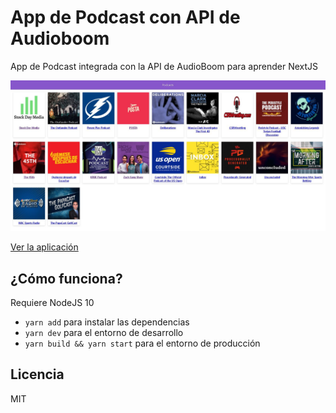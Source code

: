 # App de Podcast con API de Audioboom

App de Podcast integrada con la API de AudioBoom para aprender NextJS

![Captura de la App](./.readme-static/App_captura.JPG)

[Ver la aplicación](https://podcasts-nextjs-course.vercel.app/)

## ¿Cómo funciona?

Requiere NodeJS 10

- `yarn add` para instalar las dependencias
- `yarn dev` para el entorno de desarrollo
- `yarn build && yarn start` para el entorno de producción

## Licencia

MIT
